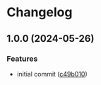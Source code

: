# Changelog

## 1.0.0 (2024-05-26)


### Features

* initial commit ([c49b010](https://github.com/Qeteshpony/MainsFrequencyMonitor/commit/c49b0102f78f5d7bc4e2b697790dda48f1586ab4))
